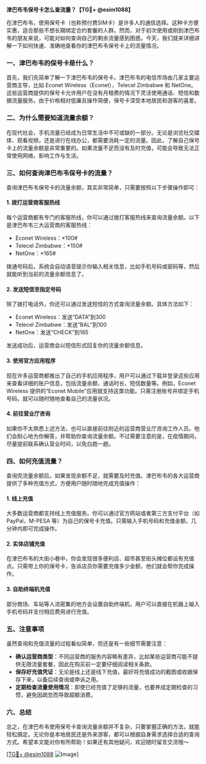 **津巴布韦保号卡怎么查流量？【TG💪+ @esim1088】**

在津巴布韦，使用保号卡（也称预付费SIM卡）是许多人的通信选择。这种卡方便实惠，适合那些不想长期绑定合约套餐的人群。然而，对于初次使用或刚到津巴布韦的朋友来说，可能对如何查询自己的剩余流量感到困惑。今天，我们就来详细讲解一下如何快速、准确地查看你的津巴布韦保号卡上的流量情况。

### 一、津巴布韦的保号卡是什么？

首先，我们先简单了解一下津巴布韦的保号卡。津巴布韦的电信市场由几家主要运营商主导，比如 Econet Wireless（Econet）、Telecel Zimbabwe 和 NetOne。这些运营商提供的保号卡允许用户在没有月租费的情况下灵活使用通话、短信和数据流量服务。由于价格相对低廉且操作简便，保号卡深受本地居民和游客的喜爱。

### 二、为什么需要知道流量余额？

在现代社会，手机流量已经成为日常生活中不可或缺的一部分。无论是浏览社交媒体、观看视频，还是进行在线办公，都需要消耗一定的流量。因此，了解自己保号卡上的流量余额是非常重要的。如果流量不足而没有及时充值，可能会导致无法正常使用网络，影响工作与生活。

### 三、如何查询津巴布韦保号卡的流量？

查询津巴布韦保号卡的流量余额，其实非常简单，只需要按照以下步骤操作即可：

#### 1. 拨打运营商客服热线

每个运营商都有专门的客服热线，你可以通过拨打客服热线来查询流量余额。以下是津巴布韦三大运营商的客服热线：
- Econet Wireless：*100#
- Telecel Zimbabwe：*150#
- NetOne：*165#

拨通号码后，系统会自动语音提示你输入相关信息，比如手机号码或密码等，然后就能听到当前的流量余额信息了。

#### 2. 发送短信至指定号码

除了拨打电话外，你还可以通过发送短信的方式查询流量余额。具体方法如下：
- Econet Wireless：发送“DATA”到300
- Telecel Zimbabwe：发送“BAL”到100
- NetOne：发送“CHECK”到165

发送成功后，运营商会以短信形式回复你的流量余额信息。

#### 3. 使用官方应用程序

现在许多运营商都推出了自己的手机应用程序，用户可以通过下载并登录这些应用来查看详细的账户信息，包括流量余额、通话时长、短信数量等。例如，Econet Wireless 提供的“Econet Mobile”应用就支持这类功能。只需注册账号并绑定手机号码，就可以随时随地查看自己的流量状况。

#### 4. 前往营业厅咨询

如果你不太熟悉上述方法，也可以直接前往附近的运营商营业厅咨询工作人员。他们会耐心地为你解答，并帮助你查询流量余额。不过需要注意的是，在疫情期间，尽量提前联系确认营业时间，以免白跑一趟。

### 四、如何充值流量？

查询完流量余额后，如果发现余额不足，就需要及时充值。津巴布韦的各大运营商提供了多种充值方式，方便用户随时随地完成充值操作：

#### 1. 线上充值

大多数运营商都支持线上充值服务。你可以通过官方网站或者第三方支付平台（如 PayPal、M-PESA 等）为自己的保号卡充值。只需输入手机号码和充值金额，几分钟内即可完成操作。

#### 2. 实体店铺充值

在津巴布韦的大街小巷中，你会发现很多便利店、超市甚至街头摊位都设有充值点。只需带上你的保号卡，告诉店员你需要充值多少金额，他们就会帮你完成操作。

#### 3. 自助终端机充值

部分商场、车站等人流密集的地方会设置自助终端机，用户可以直接在机器上输入手机号码并支付相应费用进行充值。

### 五、注意事项

虽然查询和充值流量的过程看似简单，但还是有一些细节需要注意：

- **确认运营商类型**：不同运营商的服务内容略有差异，比如某些运营商可能不提供无限流量套餐，因此在购买前一定要仔细阅读相关条款。
- **保存好充值凭证**：无论是线上还是线下充值，最好将充值成功的截图或收据保存下来，以备后续查询或申诉之用。
- **定期检查流量使用情况**：即使已经充值了足够的流量，也要养成定期检查的习惯，避免因疏忽而导致超额消费。

### 六、总结

总之，在津巴布韦使用保号卡查询流量余额并不复杂，只要掌握正确的方法，就能轻松搞定。无论你是本地居民还是外来游客，都可以根据自身需求选择合适的查询方式。希望本文能对你有所帮助！如果还有其他疑问，欢迎随时留言交流哦～

[[TG💪+ @esim1088](https://t.me/s/esim1088) ![Image](https://i.postimg.cc/4NQfJmqS/Snipaste-2025-05-13-00-14-12.png)]